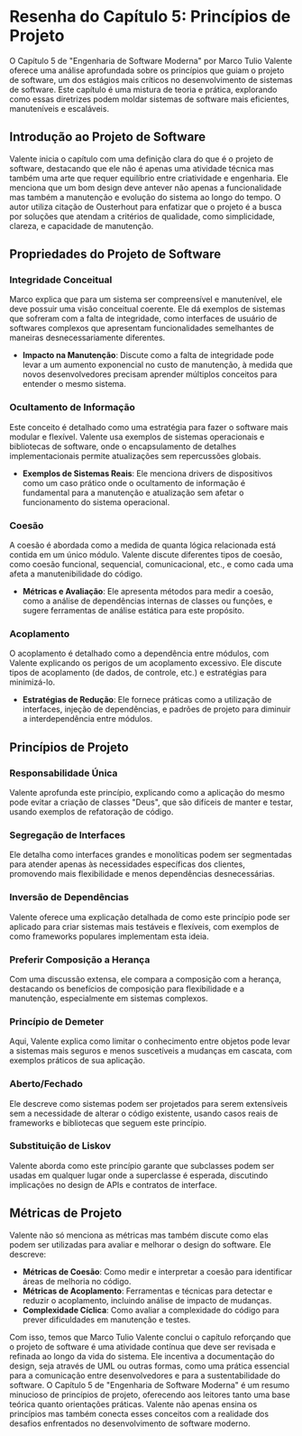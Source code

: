 # Resenha do Capítulo 5: Princípios de Projeto

O Capítulo 5 de "Engenharia de Software Moderna" por Marco Tulio Valente oferece uma análise aprofundada sobre os princípios que guiam o projeto de software, um dos estágios mais críticos no desenvolvimento de sistemas de software. Este capítulo é uma mistura de teoria e prática, explorando como essas diretrizes podem moldar sistemas de software mais eficientes, manuteníveis e escaláveis.

## Introdução ao Projeto de Software

Valente inicia o capítulo com uma definição clara do que é o projeto de software, destacando que ele não é apenas uma atividade técnica mas também uma arte que requer equilíbrio entre criatividade e engenharia. Ele menciona que um bom design deve antever não apenas a funcionalidade mas também a manutenção e evolução do sistema ao longo do tempo. O autor utiliza citação de Ousterhout para enfatizar que o projeto é a busca por soluções que atendam a critérios de qualidade, como simplicidade, clareza, e capacidade de manutenção.

## Propriedades do Projeto de Software

### Integridade Conceitual
Marco explica que para um sistema ser compreensível e manutenível, ele deve possuir uma visão conceitual coerente. Ele dá exemplos de sistemas que sofreram com a falta de integridade, como interfaces de usuário de softwares complexos que apresentam funcionalidades semelhantes de maneiras desnecessariamente diferentes.

- **Impacto na Manutenção**: Discute como a falta de integridade pode levar a um aumento exponencial no custo de manutenção, à medida que novos desenvolvedores precisam aprender múltiplos conceitos para entender o mesmo sistema.

### Ocultamento de Informação
Este conceito é detalhado como uma estratégia para fazer o software mais modular e flexível. Valente usa exemplos de sistemas operacionais e bibliotecas de software, onde o encapsulamento de detalhes implementacionais permite atualizações sem repercussões globais.

- **Exemplos de Sistemas Reais**: Ele menciona drivers de dispositivos como um caso prático onde o ocultamento de informação é fundamental para a manutenção e atualização sem afetar o funcionamento do sistema operacional.

### Coesão
A coesão é abordada como a medida de quanta lógica relacionada está contida em um único módulo. Valente discute diferentes tipos de coesão, como coesão funcional, sequencial, comunicacional, etc., e como cada uma afeta a manutenibilidade do código.

- **Métricas e Avaliação**: Ele apresenta métodos para medir a coesão, como a análise de dependências internas de classes ou funções, e sugere ferramentas de análise estática para este propósito.

### Acoplamento
O acoplamento é detalhado como a dependência entre módulos, com Valente explicando os perigos de um acoplamento excessivo. Ele discute tipos de acoplamento (de dados, de controle, etc.) e estratégias para minimizá-lo.

- **Estratégias de Redução**: Ele fornece práticas como a utilização de interfaces, injeção de dependências, e padrões de projeto para diminuir a interdependência entre módulos.

## Princípios de Projeto

### Responsabilidade Única
Valente aprofunda este princípio, explicando como a aplicação do mesmo pode evitar a criação de classes "Deus", que são difíceis de manter e testar, usando exemplos de refatoração de código.

### Segregação de Interfaces
Ele detalha como interfaces grandes e monolíticas podem ser segmentadas para atender apenas às necessidades específicas dos clientes, promovendo mais flexibilidade e menos dependências desnecessárias.

### Inversão de Dependências
Valente oferece uma explicação detalhada de como este princípio pode ser aplicado para criar sistemas mais testáveis e flexíveis, com exemplos de como frameworks populares implementam esta ideia.

### Preferir Composição a Herança
Com uma discussão extensa, ele compara a composição com a herança, destacando os benefícios de composição para flexibilidade e a manutenção, especialmente em sistemas complexos.

### Princípio de Demeter
Aqui, Valente explica como limitar o conhecimento entre objetos pode levar a sistemas mais seguros e menos suscetíveis a mudanças em cascata, com exemplos práticos de sua aplicação.

### Aberto/Fechado
Ele descreve como sistemas podem ser projetados para serem extensíveis sem a necessidade de alterar o código existente, usando casos reais de frameworks e bibliotecas que seguem este princípio.

### Substituição de Liskov
Valente aborda como este princípio garante que subclasses podem ser usadas em qualquer lugar onde a superclasse é esperada, discutindo implicações no design de APIs e contratos de interface.

## Métricas de Projeto

Valente não só menciona as métricas mas também discute como elas podem ser utilizadas para avaliar e melhorar o design do software. Ele descreve:

- **Métricas de Coesão**: Como medir e interpretar a coesão para identificar áreas de melhoria no código.
- **Métricas de Acoplamento**: Ferramentas e técnicas para detectar e reduzir o acoplamento, incluindo análise de impacto de mudanças.
- **Complexidade Cíclica**: Como avaliar a complexidade do código para prever dificuldades em manutenção e testes.

Com isso, temos que Marco Tulio Valente conclui o capítulo reforçando que o projeto de software é uma atividade contínua que deve ser revisada e refinada ao longo da vida do sistema. Ele incentiva a documentação do design, seja através de UML ou outras formas, como uma prática essencial para a comunicação entre desenvolvedores e para a sustentabilidade do software. O Capítulo 5 de "Engenharia de Software Moderna" é um resumo minucioso de princípios de projeto, oferecendo aos leitores tanto uma base teórica quanto orientações práticas. Valente não apenas ensina os princípios mas também conecta esses conceitos com a realidade dos desafios enfrentados no desenvolvimento de software moderno.